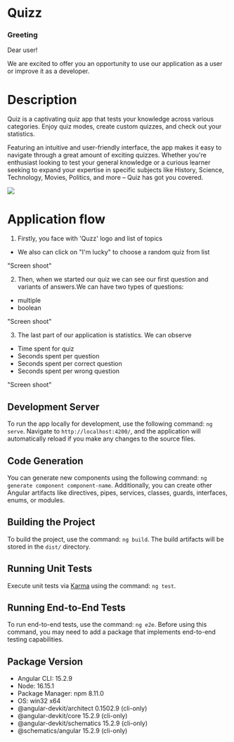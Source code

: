 # Quizz

### Greeting

Dear user!

We are excited to offer you an opportunity to use our application as a user or improve it as a developer.
# Description
Quiz is a captivating quiz app that tests your knowledge across various categories. Enjoy  quiz modes, create custom quizzes, and check out your statistics.

Featuring an intuitive and user-friendly interface, the app makes it easy to navigate through a great amount of exciting quizzes. Whether you're enthusiast looking to test your general knowledge or a curious learner seeking to expand your expertise in specific subjects like History, Science, Technology, Movies, Politics, and more – Quiz has got you covered.

![](https://png.pngtree.com/png-vector/20230120/ourmid/pngtree-quiz-logo-with-speech-bubble-symbols-png-image_6568572.png)

# Application flow
1. Firstly, you face with 'Quzz' logo and list of topics
+ We also can click on "I'm lucky" to choose a random quiz from list

"Screen shoot"

2. Then, when we started our quiz we can see our first question and variants of answers.We can have two types of questions:
+ multiple
+ boolean

"Screen shoot"

3. The last part of our application is statistics. We can observe
+ Time spent for quiz
+ Seconds spent per question
+ Seconds spent per correct question
+ Seconds spent per wrong question

"Screen shoot"

## Development Server

To run the app locally for development, use the following command: `ng serve`. Navigate to `http://localhost:4200/`, and the application will automatically reload if you make any changes to the source files.

## Code Generation

You can generate new components using the following command: `ng generate component component-name`. Additionally, you can create other Angular artifacts like directives, pipes, services, classes, guards, interfaces, enums, or modules.

## Building the Project

To build the project, use the command: `ng build`. The build artifacts will be stored in the `dist/` directory.

## Running Unit Tests

Execute unit tests via [Karma](https://karma-runner.github.io) using the command: `ng test`.

## Running End-to-End Tests

To run end-to-end tests, use the command: `ng e2e`. Before using this command, you may need to add a package that implements end-to-end testing capabilities.




Package                            Version
------------------------------------------------------------
* Angular CLI: 15.2.9
* Node: 16.15.1
* Package Manager: npm 8.11.0
* OS: win32 x64
* @angular-devkit/architect    0.1502.9 (cli-only)
* @angular-devkit/core         15.2.9 (cli-only)
* @angular-devkit/schematics   15.2.9 (cli-only)
* @schematics/angular          15.2.9 (cli-only)

